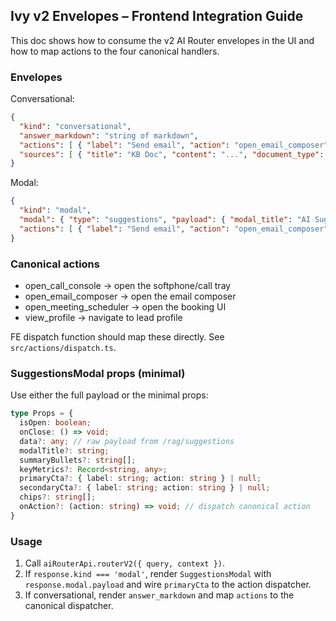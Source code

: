 ## Ivy v2 Envelopes – Frontend Integration Guide

This doc shows how to consume the v2 AI Router envelopes in the UI and how to map actions to the four canonical handlers.

### Envelopes

Conversational:

```json
{
  "kind": "conversational",
  "answer_markdown": "string of markdown",
  "actions": [ { "label": "Send email", "action": "open_email_composer" } ],
  "sources": [ { "title": "KB Doc", "content": "...", "document_type": "kb", "category": "sales", "similarity_score": 0.78 } ]
}
```

Modal:

```json
{
  "kind": "modal",
  "modal": { "type": "suggestions", "payload": { "modal_title": "AI Suggestions", "summary_bullets": ["…"], "ui": { "primary_cta": { "label": "Send email", "action": "open_email_composer" }, "chips": ["lead", "nba"] } } },
  "actions": [ { "label": "Send email", "action": "open_email_composer" } ]
}
```

### Canonical actions

- open_call_console → open the softphone/call tray
- open_email_composer → open the email composer
- open_meeting_scheduler → open the booking UI
- view_profile → navigate to lead profile

FE dispatch function should map these directly. See `src/actions/dispatch.ts`.

### SuggestionsModal props (minimal)

Use either the full payload or the minimal props:

```ts
type Props = {
  isOpen: boolean;
  onClose: () => void;
  data?: any; // raw payload from /rag/suggestions
  modalTitle?: string;
  summaryBullets?: string[];
  keyMetrics?: Record<string, any>;
  primaryCta?: { label: string; action: string } | null;
  secondaryCta?: { label: string; action: string } | null;
  chips?: string[];
  onAction?: (action: string) => void; // dispatch canonical action
}
```

### Usage

1. Call `aiRouterApi.routerV2({ query, context })`.
2. If `response.kind === 'modal'`, render `SuggestionsModal` with `response.modal.payload` and wire `primaryCta` to the action dispatcher.
3. If conversational, render `answer_markdown` and map `actions` to the canonical dispatcher.


